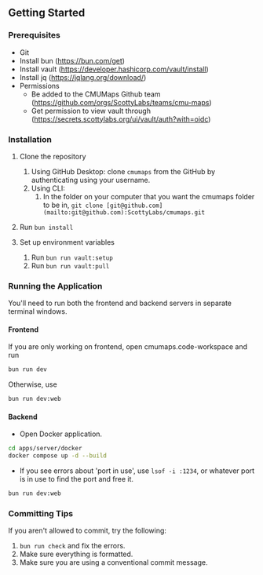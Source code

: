 ## Getting Started


### Prerequisites

- Git
- Install bun (https://bun.com/get)
- Install vault (https://developer.hashicorp.com/vault/install)
- Install jq (https://jqlang.org/download/)
- Permissions
  - Be added to the CMUMaps Github team (https://github.com/orgs/ScottyLabs/teams/cmu-maps)
  - Get permission to view vault through (https://secrets.scottylabs.org/ui/vault/auth?with=oidc)

### Installation

1. Clone the repository
   1. Using GitHub Desktop: clone `cmumaps` from the GitHub by authenticating using your username. 
   2. Using CLI:
       1. In the folder on your computer that you want the cmumaps folder to be in, `git clone [git@github.com](mailto:git@github.com):ScottyLabs/cmumaps.git`

2. Run `bun install`

3. Set up environment variables
   1. Run `bun run vault:setup`
   2. Run `bun run vault:pull`

### Running the Application

You'll need to run both the frontend and backend servers in separate terminal windows.

#### Frontend

If you are only working on frontend, open cmumaps.code-workspace and run

```zsh
bun run dev
```

Otherwise, use

```zsh
bun run dev:web
```

#### Backend

- Open Docker application.
```zsh
cd apps/server/docker
docker compose up -d --build
```
- If you see errors about 'port in use', use `lsof -i :1234`, or whatever port is in use to find the port and free it.
```zsh
bun run dev:web
```

### Committing Tips
If you aren't allowed to commit, try the following:
1. `bun run check` and fix the errors. 
2. Make sure everything is formatted.
3. Make sure you are using a conventional commit message.